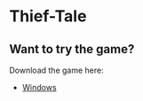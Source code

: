 # Thief-Tale

## Want to try the game?
Download the game here:
- [Windows](https://drive.google.com/open?id=18LKLi1sRsOeEYs6gkcv5noSMFunLzlB5)
